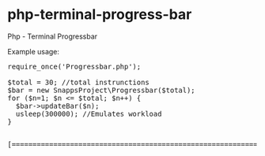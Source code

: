 # php-terminal-progress-bar
Php - Terminal Progressbar 

Example usage:
<pre>
require_once('Progressbar.php');

$total = 30; //total instrunctions
$bar = new SnappsProject\Progressbar($total);
for ($n=1; $n <= $total; $n++) {
  $bar->updateBar($n);
  usleep(300000); //Emulates workload
}

<pre>
[==============================================================================>                    ] - 80% - 24/30-
